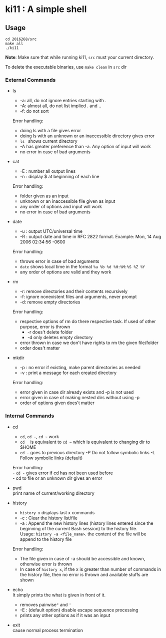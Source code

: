 # ki11 : A simple shell 

## Usage

```
cd 2016268/src
make all
./ki11
```

**Note**: Make sure that while running ki11, `src` must your current directory.  

To delete the executable binaries, use `make clean` in `src` dir

### External Commands 

- ls
    - -a: all, do not ignore entries starting with .
    - -A: almost all,   do not list implied . and .. 
    - -f: do not sort
    
    Error handling:
    - doing ls with a file gives error
    - doing ls with an unknown or an inaccessible directory  gives error
    - `ls ` shows current directory  
    - -A has greater preference than -a. Any option of input will work
    - no error in case of bad arguments 
    
- cat
    - -E : number all output lines
    - -n : display $ at beginning of each line
    
    Error handling: 
    - folder given as an input
    - unknown or an inaccessible file given as input
    - any order of options and input will work
    - no error in case of bad arguments 
- date
    - -u : output UTC/universal time
    - -R : output date and time in RFC 2822 format.  Example: Mon, 14 Aug 2006 02:34:56 -0600
    
     Error handling: 
     - throws error in case of bad arguments 
     - `date` shows local time in the format `%a %b %d %H:%M:%S %Z %Y`
     - any order of options are valid and they work
- rm
    - -r: remove directories and their contents recursively
    - -f: ignore nonexistent files and arguments, never prompt
    - -d: remove empty directories
    
    Error handling:
    - respective options of rm do there respective task. If used of other purpose, error is thrown
        - -r does't delete folder
        - -d only deletes empty directory
    - error thrown in case we don't have rights to rm the given file/folder
    - order does't matter
    
- mkdir
    - -p : no error if existing, make parent directories as needed
    - -v : print a message for each created directory
    
    Error handling:
    - error given in case dir already exists and -p is not used
    - error given in case of making nested dirs without using -p
    - order of options given does't matter 
    

### Internal Commands

- cd
    - `cd`, `cd -`, `cd ~` work
    - `cd  ` is equivalent to `cd ~` which is equivalent to changing dir to $HOME 
    - `cd -` goes to previous directory
        -P    Do not follow symbolic links
        -L    Follow symbolic links (default)
    
    Error handling:  
        - `cd -` gives error if cd has not been used before  
        - cd to file or an unknown dir gives an error
- pwd    
      print name of current/working directory
- history
    - `history x` displays last x commands
    - -c : Clear the history list/file
    - -a : Append the new history lines (history lines entered since the beginning of the current Bash session) to the history file.    
        Usage: `history -a <file_name>`. the content of the file will be append to the history file
    
    Error handling: 
    - The file given in case of -a should be accessible and known, otherwise error is thrown
    - In case of `history x`, if the x is greater than number of commands in the history file, then no error is thrown and available stuffs are shown
- echo  
    It simply prints the what is given in front of it. 
    - removes pairwise`"` and  `'`
    - -E : (default option) disable escape sequence processing
    - prints any other options as if it was an input  
- exit  
      cause normal process termination
